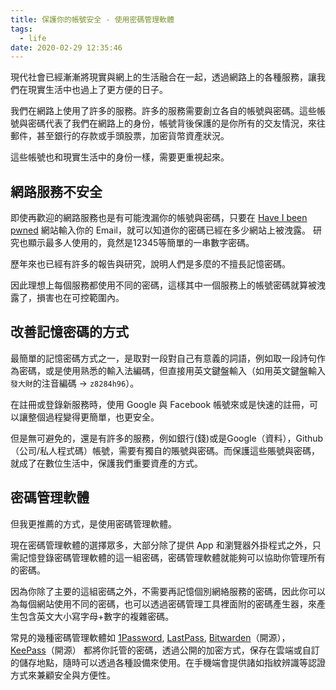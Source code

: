 ```yaml
---
title: 保護你的帳號安全 - 使用密碼管理軟體
tags:
  - life
date: 2020-02-29 12:35:46
---
```


現代社會已經漸漸將現實與網上的生活融合在一起，透過網路上的各種服務，讓我們在現實生活中也過上了更方便的日子。

我們在網路上使用了許多的服務。許多的服務需要創立各自的帳號與密碼。這些帳號與密碼代表了我們在網路上的身份，帳號背後保護的是你所有的交友情況，來往郵件，甚至銀行的存款或手頭股票，加密貨幣資產狀況。

這些帳號也和現實生活中的身份一樣，需要更重視起來。

## 網路服務不安全

即使再歡迎的網路服務也是有可能洩漏你的帳號與密碼，只要在 [Have I been pwned](https://haveibeenpwned.com/) 網站輸入你的 Email，就可以知道你的密碼已經在多少網站上被洩露。
研究也顯示最多人使用的，竟然是12345等簡單的一串數字密碼。

歷年來也已經有許多的報告與研究，說明人們是多麼的不擅長記憶密碼。

因此理想上每個服務都使用不同的密碼，這樣其中一個服務上的帳號密碼就算被洩露了，損害也在可控範圍內。

## 改善記憶密碼的方式

最簡單的記憶密碼方式之一，是取對一段對自己有意義的詞語，例如取一段詩句作為密碼，或是使用熟悉的輸入法編碼，但直接用英文鍵盤輸入（如用英文鍵盤輸入`發大財`的注音編碼 -> `z8284h96`）。

在註冊或登錄新服務時，使用 Google 與 Facebook 帳號來或是快速的註冊，可以讓整個過程變得更簡單，也更安全。

但是無可避免的，還是有許多的服務，例如銀行(錢)或是Google（資料），Github（公司/私人程式碼）帳號，需要有獨自的賬號與密碼。而保護這些賬號與密碼，就成了在數位生活中，保護我們重要資產的方式。

## 密碼管理軟體

但我更推薦的方式，是使用密碼管理軟體。

現在密碼管理軟體的選擇眾多，大部分除了提供 App 和瀏覽器外掛程式之外，只需記憶登錄密碼管理軟體的這一組密碼，密碼管理軟體就能夠可以協助你管理所有的密碼。

因為你除了主要的這組密碼之外，不需要再記憶個別網絡服務的密碼，因此你可以為每個網站使用不同的密碼，也可以透過密碼管理工具裡面附的密碼產生器，來產生包含英文大小寫字母+數字的複雜密碼。

常見的幾種密碼管理軟體如 [1Password](https://1password.com/zh-tw/), [LastPass](https://www.lastpass.com/), [Bitwarden](https://bitwarden.com/)（開源），[KeePass](https://keepass.info/)（開源）
都將你託管的密碼，透過公開的加密方式，保存在雲端或自訂的儲存地點，隨時可以透過各種設備來使用。在手機端會提供諸如指紋辨識等認證方式來兼顧安全與方便性。
